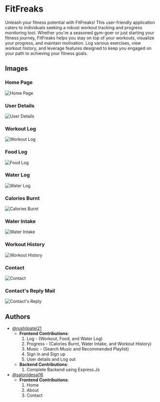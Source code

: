 # FitFreaks

Unleash your fitness potential with FitFreaks! This user-friendly application caters to individuals seeking a robust workout tracking and progress monitoring tool. Whether you're a seasoned gym-goer or just starting your fitness journey, FitFreaks helps you stay on top of your workouts, visualize your progress, and maintain motivation. Log various exercises, view workout history, and leverage features designed to keep you engaged on your path to achieving your fitness goals.

## Images

### Home Page
![Home Page](images/HomePage.png)

### User Details
![User Details](images/UserDetails.png)

### Workout Log
![Workout Log](images/WorkoutLog.png)

### Food Log
![Food Log](images/FoodLog.png)

### Water Log
![Water Log](images/WaterLog.png)

### Calories Burnt
![Calories Burnt](images/CaloriesBurnt.png)

### Water Intake
![Water Intake](images/WaterIntake.png)

### Workout History
![Workout History](images/WorkoutHistory.png)

### Contact
![Contact](images/Contact.png)

### Contact's Reply Mail
![Contact's Reply](images/ContactReply.png)

## Authors

- [@rushilpatel21 ](https://github.com/rushilpatel21)
  - **Frontend Contributions**:
    1. Log - (Workout, Food, and Water Log)
    2. Progress - (Calories Burnt, Water Intake, and Workout History)
    3. Music - (Search Music and Recommended Playlist)
    4. Sign in and Sign up
    5. User details and Log out
  - **Backend Contributions**:
    1. Complete Backend using Express.Js
- [@salonidesai16](https://github.com/salonidesai16)
    - **Frontend Contributions**:
        1. Home
        2. About
        3. Contact
